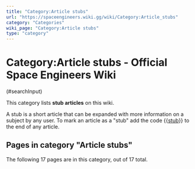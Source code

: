 ```yaml
---
title: "Category:Article stubs"
url: "https://spaceengineers.wiki.gg/wiki/Category:Article_stubs"
category: "Categories"
wiki_page: "Category:Article stubs"
type: "category"
---
```


# Category:Article stubs - Official Space Engineers Wiki

(#searchInput)

This category lists **stub articles** on this wiki.

A stub is a short article that can be expanded with more information on a subject by any user. To mark an article as a "stub" add the code {{[stub](https://spaceengineers.wiki.gg/wiki/Template:Stub "Template:Stub")}} to the end of any article.

## Pages in category "Article stubs"

The following 17 pages are in this category, out of 17 total.